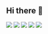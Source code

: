 ## Hi there 👋

<!--
**Fahimjh/Fahimjh** is a ✨ _special_ ✨ repository because its `README.md` (this file) appears on your GitHub profile.

Here are some ideas to get you started:

- 🔭 I’m currently working on ...
- 🌱 I’m currently learning ...
- 👯 I’m looking to collaborate on ...
- 🤔 I’m looking for help with ...
- 💬 Ask me about ...
- 📫 How to reach me: ...
- 😄 Pronouns: ...
- ⚡ Fun fact: ...
-->
![](http://github-profile-summary-cards.vercel.app/api/cards/profile-details?username=Fahimjh&theme=vision_friendly_dark)
![](http://github-profile-summary-cards.vercel.app/api/cards/repos-per-language?username=Fahimjh&theme=vision_friendly_dark)
![](http://github-profile-summary-cards.vercel.app/api/cards/most-commit-language?username=Fahimjh&theme=vision_friendly_dark)
![](http://github-profile-summary-cards.vercel.app/api/cards/stats?username=Fahimjh&theme=vision_friendly_dark)
![](http://github-profile-summary-cards.vercel.app/api/cards/productive-time?username=Fahimjh&theme=vision_friendly_dark&utcOffset=8)
